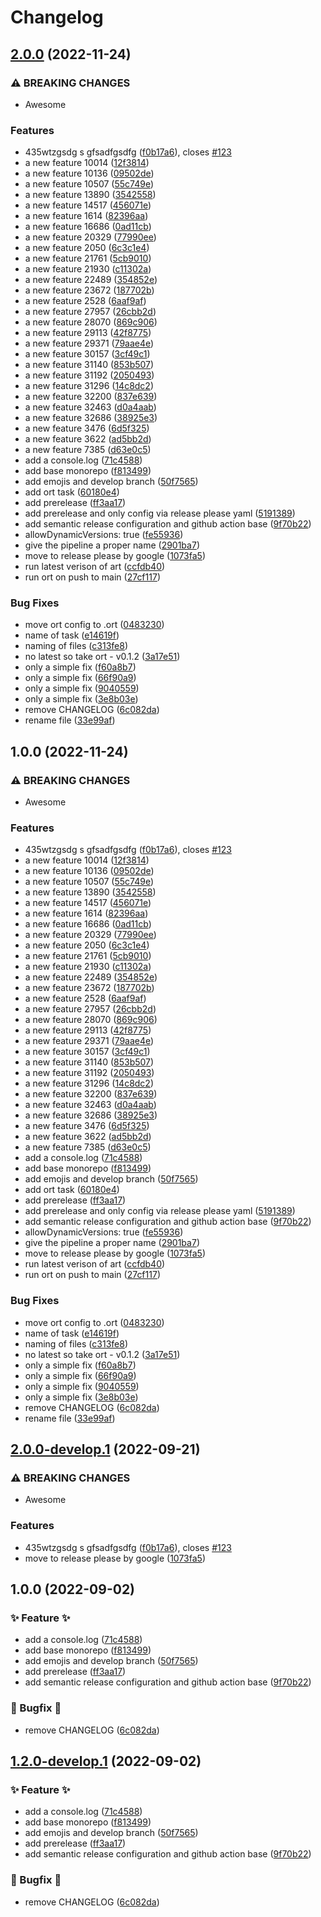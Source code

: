 # Changelog

## [2.0.0](https://github.com/BernhardRode/unicorn-release/compare/v1.0.0...v2.0.0) (2022-11-24)


### ⚠ BREAKING CHANGES

* Awesome

### Features

* 435wtzgsdg s gfsadfgsdfg ([f0b17a6](https://github.com/BernhardRode/unicorn-release/commit/f0b17a6b0a33cc1b08f1e77188c140c73ff9923d)), closes [#123](https://github.com/BernhardRode/unicorn-release/issues/123)
* a new feature 10014 ([12f3814](https://github.com/BernhardRode/unicorn-release/commit/12f3814c7345ebe19cf76c4b7a05b7931bd62a24))
* a new feature 10136 ([09502de](https://github.com/BernhardRode/unicorn-release/commit/09502dec33d1fe51af01afd606c07d2a8c5e4dd3))
* a new feature 10507 ([55c749e](https://github.com/BernhardRode/unicorn-release/commit/55c749e61588049b82c22c2049ea3c5e56ddf012))
* a new feature 13890 ([3542558](https://github.com/BernhardRode/unicorn-release/commit/354255809416cc07d2f13904126d9c5763e730b3))
* a new feature 14517 ([456071e](https://github.com/BernhardRode/unicorn-release/commit/456071e3bae04ba89cf773e7b952995cd94542f2))
* a new feature 1614 ([82396aa](https://github.com/BernhardRode/unicorn-release/commit/82396aab8e87bc91977ce9825eb69980bede0248))
* a new feature 16686 ([0ad11cb](https://github.com/BernhardRode/unicorn-release/commit/0ad11cba50bccd28e78efa35e1961facefeae8a2))
* a new feature 20329 ([77990ee](https://github.com/BernhardRode/unicorn-release/commit/77990eef9218a10ca89f525006cf9de0d34fa976))
* a new feature 2050 ([6c3c1e4](https://github.com/BernhardRode/unicorn-release/commit/6c3c1e4552d6597f99408a7414b29370245ceaa7))
* a new feature 21761 ([5cb9010](https://github.com/BernhardRode/unicorn-release/commit/5cb901074a94df4ecbda7ca2a1eea83977ae3daf))
* a new feature 21930 ([c11302a](https://github.com/BernhardRode/unicorn-release/commit/c11302a94a81965dd340fa41ad10e55e11141e61))
* a new feature 22489 ([354852e](https://github.com/BernhardRode/unicorn-release/commit/354852efadaa3bca71c8c4468a65e130c435e9df))
* a new feature 23672 ([187702b](https://github.com/BernhardRode/unicorn-release/commit/187702b2f16fa7402c7f0e7e20920441acdc8817))
* a new feature 2528 ([6aaf9af](https://github.com/BernhardRode/unicorn-release/commit/6aaf9af539fc82a99036c2fe75de68bed42fe944))
* a new feature 27957 ([26cbb2d](https://github.com/BernhardRode/unicorn-release/commit/26cbb2d8953ac3203bd8c7f4610c03ac2fb985b0))
* a new feature 28070 ([869c906](https://github.com/BernhardRode/unicorn-release/commit/869c90643893d7b0a749b9c5696de37c5cf6261c))
* a new feature 29113 ([42f8775](https://github.com/BernhardRode/unicorn-release/commit/42f877593d8f001b3c9689dafab8ab88890bbb51))
* a new feature 29371 ([79aae4e](https://github.com/BernhardRode/unicorn-release/commit/79aae4e3f2fd014cdfe50fc687d83debe1c2b243))
* a new feature 30157 ([3cf49c1](https://github.com/BernhardRode/unicorn-release/commit/3cf49c14d6ed3b5d173918dea3c44360c0ec02e2))
* a new feature 31140 ([853b507](https://github.com/BernhardRode/unicorn-release/commit/853b507f1d981ff8adc7a0b3b6650cc18dfe2a1a))
* a new feature 31192 ([2050493](https://github.com/BernhardRode/unicorn-release/commit/20504936c6a85035e069582baf4ebda49894fcb4))
* a new feature 31296 ([14c8dc2](https://github.com/BernhardRode/unicorn-release/commit/14c8dc2ebc20dde9a0488df2e057b6c7fe7569c1))
* a new feature 32200 ([837e639](https://github.com/BernhardRode/unicorn-release/commit/837e639831ad7e74b724ac8abf47a2196bdb5d3a))
* a new feature 32463 ([d0a4aab](https://github.com/BernhardRode/unicorn-release/commit/d0a4aab3114e888e686a091e534cea87af6b91f5))
* a new feature 32686 ([38925e3](https://github.com/BernhardRode/unicorn-release/commit/38925e347200124b48bfc82ea9b0a42b6d3ec36e))
* a new feature 3476 ([6d5f325](https://github.com/BernhardRode/unicorn-release/commit/6d5f325926a655c8e1de036d584feec0bed432de))
* a new feature 3622 ([ad5bb2d](https://github.com/BernhardRode/unicorn-release/commit/ad5bb2dae1362464b76a567bcc9e60528f4acbe9))
* a new feature 7385 ([d63e0c5](https://github.com/BernhardRode/unicorn-release/commit/d63e0c58e515350deec2217c77b2bb8007e9fcb6))
* add a console.log ([71c4588](https://github.com/BernhardRode/unicorn-release/commit/71c45889d5d0ba2d4a8d84d22fdcac6bb5773c84))
* add base monorepo ([f813499](https://github.com/BernhardRode/unicorn-release/commit/f813499e0f4af6ea4e5dd82740a3bae1c4803243))
* add emojis and develop branch ([50f7565](https://github.com/BernhardRode/unicorn-release/commit/50f75658ce3805415c92ebbe59870f12daaf299e))
* add ort task ([60180e4](https://github.com/BernhardRode/unicorn-release/commit/60180e4bcb52441da4b5ece591ea6c49ad924adf))
* add prerelease ([ff3aa17](https://github.com/BernhardRode/unicorn-release/commit/ff3aa1704489b7cc85d0ac2ba0f093ae3995b671))
* add prerelease and only config via release please yaml ([5191389](https://github.com/BernhardRode/unicorn-release/commit/5191389693c6c96e14cbd14debbbbec64e815c6a))
* add semantic release configuration and github action base ([9f70b22](https://github.com/BernhardRode/unicorn-release/commit/9f70b22434e45c156cc9a7b4d84ef0a2539447b9))
* allowDynamicVersions: true ([fe55936](https://github.com/BernhardRode/unicorn-release/commit/fe559365a0c96afb98e5aa5f6292b0ddf12dc4e1))
* give the pipeline a proper name ([2901ba7](https://github.com/BernhardRode/unicorn-release/commit/2901ba77ec82abe099b6b3c6658b2b021e7ddafc))
* move to release please by google ([1073fa5](https://github.com/BernhardRode/unicorn-release/commit/1073fa5e8ffab48041172abe5fb8377104d153d8))
* run latest verison of art ([ccfdb40](https://github.com/BernhardRode/unicorn-release/commit/ccfdb40f1cdc7689f9ce768935b5118eb6178837))
* run ort on push to main ([27cf117](https://github.com/BernhardRode/unicorn-release/commit/27cf117663d28232f78232823194984c698a741b))


### Bug Fixes

* move ort config to .ort ([0483230](https://github.com/BernhardRode/unicorn-release/commit/0483230a42662d2687586b491110c68d862e0bb7))
* name of task ([e14619f](https://github.com/BernhardRode/unicorn-release/commit/e14619f3f3d3e8197c26ec8ce981aca954cdf848))
* naming of files ([c313fe8](https://github.com/BernhardRode/unicorn-release/commit/c313fe845257202253b324c3da92dde25f520a24))
* no latest so take ort - v0.1.2 ([3a17e51](https://github.com/BernhardRode/unicorn-release/commit/3a17e516d6bafcca09c574a7f968a7b7571b30d3))
* only a simple fix ([f60a8b7](https://github.com/BernhardRode/unicorn-release/commit/f60a8b757e365b0ed5bbc688ed585528cf040b10))
* only a simple fix ([66f90a9](https://github.com/BernhardRode/unicorn-release/commit/66f90a945cd68eba2240ab75f4b19474f41a2932))
* only a simple fix ([9040559](https://github.com/BernhardRode/unicorn-release/commit/9040559131f3ccdd3450ef08317bb3de57fd0e63))
* only a simple fix ([3e8b03e](https://github.com/BernhardRode/unicorn-release/commit/3e8b03eb58784009dc006f3061520edbdcb0ce84))
* remove CHANGELOG ([6c082da](https://github.com/BernhardRode/unicorn-release/commit/6c082dac002d9a36165e577d00f04c79018cc4d2))
* rename file ([33e99af](https://github.com/BernhardRode/unicorn-release/commit/33e99afd321aead0bab1fdc12325f2e7770bebe7))

## 1.0.0 (2022-11-24)


### ⚠ BREAKING CHANGES

* Awesome

### Features

* 435wtzgsdg s gfsadfgsdfg ([f0b17a6](https://github.com/BernhardRode/unicorn-release/commit/f0b17a6b0a33cc1b08f1e77188c140c73ff9923d)), closes [#123](https://github.com/BernhardRode/unicorn-release/issues/123)
* a new feature 10014 ([12f3814](https://github.com/BernhardRode/unicorn-release/commit/12f3814c7345ebe19cf76c4b7a05b7931bd62a24))
* a new feature 10136 ([09502de](https://github.com/BernhardRode/unicorn-release/commit/09502dec33d1fe51af01afd606c07d2a8c5e4dd3))
* a new feature 10507 ([55c749e](https://github.com/BernhardRode/unicorn-release/commit/55c749e61588049b82c22c2049ea3c5e56ddf012))
* a new feature 13890 ([3542558](https://github.com/BernhardRode/unicorn-release/commit/354255809416cc07d2f13904126d9c5763e730b3))
* a new feature 14517 ([456071e](https://github.com/BernhardRode/unicorn-release/commit/456071e3bae04ba89cf773e7b952995cd94542f2))
* a new feature 1614 ([82396aa](https://github.com/BernhardRode/unicorn-release/commit/82396aab8e87bc91977ce9825eb69980bede0248))
* a new feature 16686 ([0ad11cb](https://github.com/BernhardRode/unicorn-release/commit/0ad11cba50bccd28e78efa35e1961facefeae8a2))
* a new feature 20329 ([77990ee](https://github.com/BernhardRode/unicorn-release/commit/77990eef9218a10ca89f525006cf9de0d34fa976))
* a new feature 2050 ([6c3c1e4](https://github.com/BernhardRode/unicorn-release/commit/6c3c1e4552d6597f99408a7414b29370245ceaa7))
* a new feature 21761 ([5cb9010](https://github.com/BernhardRode/unicorn-release/commit/5cb901074a94df4ecbda7ca2a1eea83977ae3daf))
* a new feature 21930 ([c11302a](https://github.com/BernhardRode/unicorn-release/commit/c11302a94a81965dd340fa41ad10e55e11141e61))
* a new feature 22489 ([354852e](https://github.com/BernhardRode/unicorn-release/commit/354852efadaa3bca71c8c4468a65e130c435e9df))
* a new feature 23672 ([187702b](https://github.com/BernhardRode/unicorn-release/commit/187702b2f16fa7402c7f0e7e20920441acdc8817))
* a new feature 2528 ([6aaf9af](https://github.com/BernhardRode/unicorn-release/commit/6aaf9af539fc82a99036c2fe75de68bed42fe944))
* a new feature 27957 ([26cbb2d](https://github.com/BernhardRode/unicorn-release/commit/26cbb2d8953ac3203bd8c7f4610c03ac2fb985b0))
* a new feature 28070 ([869c906](https://github.com/BernhardRode/unicorn-release/commit/869c90643893d7b0a749b9c5696de37c5cf6261c))
* a new feature 29113 ([42f8775](https://github.com/BernhardRode/unicorn-release/commit/42f877593d8f001b3c9689dafab8ab88890bbb51))
* a new feature 29371 ([79aae4e](https://github.com/BernhardRode/unicorn-release/commit/79aae4e3f2fd014cdfe50fc687d83debe1c2b243))
* a new feature 30157 ([3cf49c1](https://github.com/BernhardRode/unicorn-release/commit/3cf49c14d6ed3b5d173918dea3c44360c0ec02e2))
* a new feature 31140 ([853b507](https://github.com/BernhardRode/unicorn-release/commit/853b507f1d981ff8adc7a0b3b6650cc18dfe2a1a))
* a new feature 31192 ([2050493](https://github.com/BernhardRode/unicorn-release/commit/20504936c6a85035e069582baf4ebda49894fcb4))
* a new feature 31296 ([14c8dc2](https://github.com/BernhardRode/unicorn-release/commit/14c8dc2ebc20dde9a0488df2e057b6c7fe7569c1))
* a new feature 32200 ([837e639](https://github.com/BernhardRode/unicorn-release/commit/837e639831ad7e74b724ac8abf47a2196bdb5d3a))
* a new feature 32463 ([d0a4aab](https://github.com/BernhardRode/unicorn-release/commit/d0a4aab3114e888e686a091e534cea87af6b91f5))
* a new feature 32686 ([38925e3](https://github.com/BernhardRode/unicorn-release/commit/38925e347200124b48bfc82ea9b0a42b6d3ec36e))
* a new feature 3476 ([6d5f325](https://github.com/BernhardRode/unicorn-release/commit/6d5f325926a655c8e1de036d584feec0bed432de))
* a new feature 3622 ([ad5bb2d](https://github.com/BernhardRode/unicorn-release/commit/ad5bb2dae1362464b76a567bcc9e60528f4acbe9))
* a new feature 7385 ([d63e0c5](https://github.com/BernhardRode/unicorn-release/commit/d63e0c58e515350deec2217c77b2bb8007e9fcb6))
* add a console.log ([71c4588](https://github.com/BernhardRode/unicorn-release/commit/71c45889d5d0ba2d4a8d84d22fdcac6bb5773c84))
* add base monorepo ([f813499](https://github.com/BernhardRode/unicorn-release/commit/f813499e0f4af6ea4e5dd82740a3bae1c4803243))
* add emojis and develop branch ([50f7565](https://github.com/BernhardRode/unicorn-release/commit/50f75658ce3805415c92ebbe59870f12daaf299e))
* add ort task ([60180e4](https://github.com/BernhardRode/unicorn-release/commit/60180e4bcb52441da4b5ece591ea6c49ad924adf))
* add prerelease ([ff3aa17](https://github.com/BernhardRode/unicorn-release/commit/ff3aa1704489b7cc85d0ac2ba0f093ae3995b671))
* add prerelease and only config via release please yaml ([5191389](https://github.com/BernhardRode/unicorn-release/commit/5191389693c6c96e14cbd14debbbbec64e815c6a))
* add semantic release configuration and github action base ([9f70b22](https://github.com/BernhardRode/unicorn-release/commit/9f70b22434e45c156cc9a7b4d84ef0a2539447b9))
* allowDynamicVersions: true ([fe55936](https://github.com/BernhardRode/unicorn-release/commit/fe559365a0c96afb98e5aa5f6292b0ddf12dc4e1))
* give the pipeline a proper name ([2901ba7](https://github.com/BernhardRode/unicorn-release/commit/2901ba77ec82abe099b6b3c6658b2b021e7ddafc))
* move to release please by google ([1073fa5](https://github.com/BernhardRode/unicorn-release/commit/1073fa5e8ffab48041172abe5fb8377104d153d8))
* run latest verison of art ([ccfdb40](https://github.com/BernhardRode/unicorn-release/commit/ccfdb40f1cdc7689f9ce768935b5118eb6178837))
* run ort on push to main ([27cf117](https://github.com/BernhardRode/unicorn-release/commit/27cf117663d28232f78232823194984c698a741b))


### Bug Fixes

* move ort config to .ort ([0483230](https://github.com/BernhardRode/unicorn-release/commit/0483230a42662d2687586b491110c68d862e0bb7))
* name of task ([e14619f](https://github.com/BernhardRode/unicorn-release/commit/e14619f3f3d3e8197c26ec8ce981aca954cdf848))
* naming of files ([c313fe8](https://github.com/BernhardRode/unicorn-release/commit/c313fe845257202253b324c3da92dde25f520a24))
* no latest so take ort - v0.1.2 ([3a17e51](https://github.com/BernhardRode/unicorn-release/commit/3a17e516d6bafcca09c574a7f968a7b7571b30d3))
* only a simple fix ([f60a8b7](https://github.com/BernhardRode/unicorn-release/commit/f60a8b757e365b0ed5bbc688ed585528cf040b10))
* only a simple fix ([66f90a9](https://github.com/BernhardRode/unicorn-release/commit/66f90a945cd68eba2240ab75f4b19474f41a2932))
* only a simple fix ([9040559](https://github.com/BernhardRode/unicorn-release/commit/9040559131f3ccdd3450ef08317bb3de57fd0e63))
* only a simple fix ([3e8b03e](https://github.com/BernhardRode/unicorn-release/commit/3e8b03eb58784009dc006f3061520edbdcb0ce84))
* remove CHANGELOG ([6c082da](https://github.com/BernhardRode/unicorn-release/commit/6c082dac002d9a36165e577d00f04c79018cc4d2))
* rename file ([33e99af](https://github.com/BernhardRode/unicorn-release/commit/33e99afd321aead0bab1fdc12325f2e7770bebe7))

## [2.0.0-develop.1](https://github.com/BernhardRode/unicorn-release/compare/v1.0.0-develop.1...v2.0.0-develop.1) (2022-09-21)


### ⚠ BREAKING CHANGES

* Awesome

### Features

* 435wtzgsdg s gfsadfgsdfg ([f0b17a6](https://github.com/BernhardRode/unicorn-release/commit/f0b17a6b0a33cc1b08f1e77188c140c73ff9923d)), closes [#123](https://github.com/BernhardRode/unicorn-release/issues/123)
* move to release please by google ([1073fa5](https://github.com/BernhardRode/unicorn-release/commit/1073fa5e8ffab48041172abe5fb8377104d153d8))

## 1.0.0 (2022-09-02)


### ✨ Feature ✨

* add a console.log ([71c4588](https://github.com/BernhardRode/unicorn-release/commit/71c45889d5d0ba2d4a8d84d22fdcac6bb5773c84))
* add base monorepo ([f813499](https://github.com/BernhardRode/unicorn-release/commit/f813499e0f4af6ea4e5dd82740a3bae1c4803243))
* add emojis and develop branch ([50f7565](https://github.com/BernhardRode/unicorn-release/commit/50f75658ce3805415c92ebbe59870f12daaf299e))
* add prerelease ([ff3aa17](https://github.com/BernhardRode/unicorn-release/commit/ff3aa1704489b7cc85d0ac2ba0f093ae3995b671))
* add semantic release configuration and github action base ([9f70b22](https://github.com/BernhardRode/unicorn-release/commit/9f70b22434e45c156cc9a7b4d84ef0a2539447b9))


### 🐛 Bugfix 🐛

* remove CHANGELOG ([6c082da](https://github.com/BernhardRode/unicorn-release/commit/6c082dac002d9a36165e577d00f04c79018cc4d2))

## [1.2.0-develop.1](https://github.com/BernhardRode/unicorn-release/compare/v1.1.0...v1.2.0-develop.1) (2022-09-02)

### ✨ Feature ✨

- add a console.log ([71c4588](https://github.com/BernhardRode/unicorn-release/commit/71c45889d5d0ba2d4a8d84d22fdcac6bb5773c84))
- add base monorepo ([f813499](https://github.com/BernhardRode/unicorn-release/commit/f813499e0f4af6ea4e5dd82740a3bae1c4803243))
- add emojis and develop branch ([50f7565](https://github.com/BernhardRode/unicorn-release/commit/50f75658ce3805415c92ebbe59870f12daaf299e))
- add prerelease ([ff3aa17](https://github.com/BernhardRode/unicorn-release/commit/ff3aa1704489b7cc85d0ac2ba0f093ae3995b671))
- add semantic release configuration and github action base ([9f70b22](https://github.com/BernhardRode/unicorn-release/commit/9f70b22434e45c156cc9a7b4d84ef0a2539447b9))

### 🐛 Bugfix 🐛

- remove CHANGELOG ([6c082da](https://github.com/BernhardRode/unicorn-release/commit/6c082dac002d9a36165e577d00f04c79018cc4d2))
